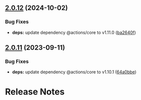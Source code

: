 ## [2.0.12](https://github.com/cpcloud/flake-dep-info-action/compare/v2.0.11...v2.0.12) (2024-10-02)


### Bug Fixes

* **deps:** update dependency @actions/core to v1.11.0 ([ba2640f](https://github.com/cpcloud/flake-dep-info-action/commit/ba2640fd9c19b5870a707ad271a786f6b71d7e7b))

## [2.0.11](https://github.com/cpcloud/flake-dep-info-action/compare/v2.0.10...v2.0.11) (2023-09-11)

### Bug Fixes

- **deps:** update dependency @actions/core to v1.10.1 ([64a0bbe](https://github.com/cpcloud/flake-dep-info-action/commit/64a0bbeb8aa5a23c0ad5e183c861aef3ed084b8b))

# Release Notes
